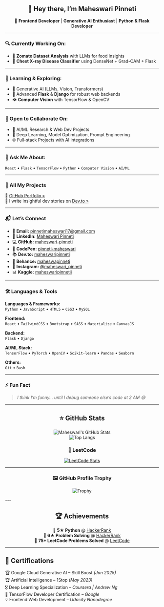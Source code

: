 <div align="center">
  
## 👋 Hey there, I’m Maheswari Pinneti

🚀 **Frontend Developer** | **Generative AI Enthusiast** | **Python & Flask Developer** 
</div>

---

### 🔍 Currently Working On:

- 🍴 **Zomato Dataset Analysis** with LLMs for food insights  
- 🩻 **Chest X-ray Disease Classifier** using DenseNet + Grad-CAM + Flask

---

### 🌱 Learning & Exploring:

- 🧠 Generative AI (LLMs, Vision, Transformers)  
- 🔧 Advanced **Flask** & **Django** for robust web backends  
- 👁️ **Computer Vision** with TensorFlow & OpenCV

---

### 🤝 Open to Collaborate On:

- 🧐 AI/ML Research & Web Dev Projects  
- 🧪 Deep Learning, Model Optimization, Prompt Engineering  
- 🌐 Full-stack Projects with AI integrations

---

### 💬 Ask Me About:

`React` • `Flask` • `TensorFlow` • `Python` • `Computer Vision` • `AI/ML`

---

### 📌 All My Projects

🔗 [GitHub Portfolio »](https://github.com/maheswari-pinneti)  
📝 I write insightful dev stories on [Dev.to »](https://dev.to/maheswaripinneti)

---

### 📬 Let’s Connect

- 📧 **Email:** pinnetimaheswari17@gmail.com  
- 💼 **LinkedIn:** [Maheswari Pinneti](https://www.linkedin.com/in/maheswari-pinneti/)  
- 💻 **GitHub:** [maheswari-pinneti](https://github.com/maheswari-pinneti)  
- 💬 **CodePen:** [pinneti-maheswari](https://codepen.io/pinneti-maheswari)  
- 📚 **Dev.to:** [maheswaripinneti](https://dev.to/maheswaripinneti)  
- 🎨 **Behance:** [maheswapinneti](https://www.behance.net/maheswapinneti)  
- 📸 **Instagram:** [@maheswari_pinneti](https://www.instagram.com/maheswari_pinneti/)  
- 📊 **Kaggle:** [maheswaripinnetii](https://www.kaggle.com/maheswaripinnetii)

---

### 🛠️ Languages & Tools

**Languages & Frameworks:**  
`Python` • `JavaScript` • `HTML5` • `CSS3` • `MySQL`

**Frontend:**  
`React` • `TailwindCSS` • `Bootstrap` • `SASS` • `Materialize` • `CanvasJS`

**Backend:**  
`Flask` • `Django`

**AI/ML Stack:**  
`TensorFlow` • `PyTorch` • `OpenCV` • `Scikit-learn` • `Pandas` • `Seaborn`

**Others:**  
`Git` • `Bash` 

---

### ⚡ Fun Fact

> _I think I’m funny... until I debug someone else’s code at 2 AM 😅_

---

<div align="center">
  
## ⭐ GitHub Stats

![Maheswari's GitHub Stats](https://github-readme-stats.vercel.app/api?username=maheswari-pinneti&show_icons=true&theme=radical)  
![Top Langs](https://github-readme-stats.vercel.app/api/top-langs/?username=maheswari-pinneti&layout=compact&theme=radical)

### 🧠 LeetCode

[![LeetCode Stats](https://leetcard.jacoblin.cool/Maheswari_pinneti?theme=dark&font=Karma&ext=heatmap)](https://leetcode.com/u/Maheswari_pinneti/)

</div>

---

<div align="center">
  
### 🖼️ GitHub Profile Trophy

![Trophy](https://github-profile-trophy.vercel.app/?username=maheswari-pinneti&theme=onestar)

</div>
---

<div align="center">
  
## 🏆 Achievements

🥇 **5★ Python** @ [HackerRank](https://www.hackerrank.com/profile/pinnetimaheswari)  
🥈 **6★ Problem Solving** @ [HackerRank](https://www.hackerrank.com/profile/pinnetimaheswari)  
🎯 **75+ LeetCode Problems Solved** @ [LeetCode](https://leetcode.com/u/Maheswari_pinneti/)

</div>

---

## 📌 Certifications

🏆 Google Cloud Generative AI – Skill Boost *(Jan 2025)*  
🏆 Artificial Intelligence – 1Stop *(May 2023)*  
🎖 Deep Learning Specialization – *Coursera | Andrew Ng*  
📜 TensorFlow Developer Certification – *Google*  
💡 Frontend Web Development – *Udacity Nanodegree*

